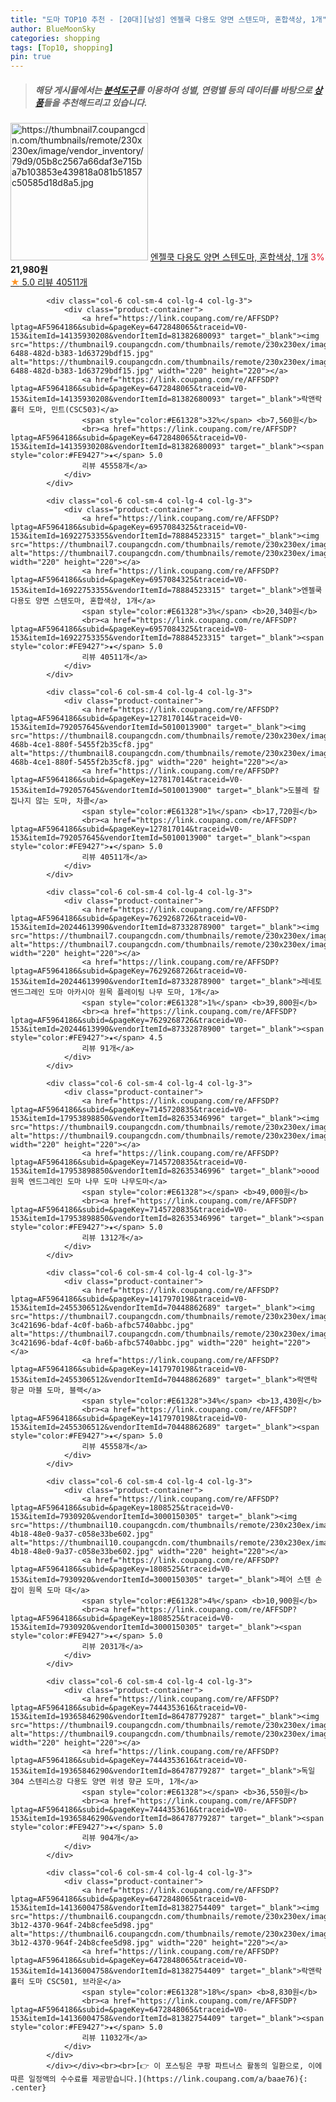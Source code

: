```yaml
---
title: "도마 TOP10 추천 - [20대][남성] 엔젤쿡 다용도 양면 스텐도마, 혼합색상, 1개"
author: BlueMoonSky
categories: shopping
tags: [Top10, shopping]
pin: true
---
```


> ##### 해당 게시물에서는 [**분석도구**](https://itemscout.io/)를 이용하여 **성별**, **연령별** 등의 데이터를 바탕으로 [**상품**](https://link.coupang.com/a/baae76)들을 추천해드리고 있습니다.
<div class="container"><div class="row">
            <div class="col-6 col-sm-4 col-lg-4 col-lg-3">
                <div class="product-container">
                    <a href="https://link.coupang.com/re/AFFSDP?lptag=AF5964186&subid=&pageKey=6957084325&traceid=V0-153&itemId=9896472278&vendorItemId=84100590183" target="_blank"><img src="https://thumbnail7.coupangcdn.com/thumbnails/remote/230x230ex/image/vendor_inventory/79d9/05b8c2567a66daf3e715ba7b103853e439818a081b51857c50585d18d8a5.jpg" alt="https://thumbnail7.coupangcdn.com/thumbnails/remote/230x230ex/image/vendor_inventory/79d9/05b8c2567a66daf3e715ba7b103853e439818a081b51857c50585d18d8a5.jpg" width="220" height="220"></a>
                    <a href="https://link.coupang.com/re/AFFSDP?lptag=AF5964186&subid=&pageKey=6957084325&traceid=V0-153&itemId=9896472278&vendorItemId=84100590183" target="_blank">엔젤쿡 다용도 양면 스텐도마, 혼합색상, 1개</a>
                    <span style="color:#E61328">3%</span> <b>21,980원</b>
                    <br><a href="https://link.coupang.com/re/AFFSDP?lptag=AF5964186&subid=&pageKey=6957084325&traceid=V0-153&itemId=9896472278&vendorItemId=84100590183" target="_blank"><span style="color:#FE9427">★</span> 5.0
                    리뷰 40511개</a>
                </div>
            </div>
            
            <div class="col-6 col-sm-4 col-lg-4 col-lg-3">
                <div class="product-container">
                    <a href="https://link.coupang.com/re/AFFSDP?lptag=AF5964186&subid=&pageKey=6472848065&traceid=V0-153&itemId=14135930208&vendorItemId=81382680093" target="_blank"><img src="https://thumbnail9.coupangcdn.com/thumbnails/remote/230x230ex/image/retail/images/2022/04/21/14/0/064715fa-6488-482d-b383-1d63729bdf15.jpg" alt="https://thumbnail9.coupangcdn.com/thumbnails/remote/230x230ex/image/retail/images/2022/04/21/14/0/064715fa-6488-482d-b383-1d63729bdf15.jpg" width="220" height="220"></a>
                    <a href="https://link.coupang.com/re/AFFSDP?lptag=AF5964186&subid=&pageKey=6472848065&traceid=V0-153&itemId=14135930208&vendorItemId=81382680093" target="_blank">락앤락 홀터 도마, 민트(CSC503)</a>
                    <span style="color:#E61328">32%</span> <b>7,560원</b>
                    <br><a href="https://link.coupang.com/re/AFFSDP?lptag=AF5964186&subid=&pageKey=6472848065&traceid=V0-153&itemId=14135930208&vendorItemId=81382680093" target="_blank"><span style="color:#FE9427">★</span> 5.0
                    리뷰 45558개</a>
                </div>
            </div>
            
            <div class="col-6 col-sm-4 col-lg-4 col-lg-3">
                <div class="product-container">
                    <a href="https://link.coupang.com/re/AFFSDP?lptag=AF5964186&subid=&pageKey=6957084325&traceid=V0-153&itemId=16922753355&vendorItemId=78884523315" target="_blank"><img src="https://thumbnail7.coupangcdn.com/thumbnails/remote/230x230ex/image/vendor_inventory/79d9/05b8c2567a66daf3e715ba7b103853e439818a081b51857c50585d18d8a5.jpg" alt="https://thumbnail7.coupangcdn.com/thumbnails/remote/230x230ex/image/vendor_inventory/79d9/05b8c2567a66daf3e715ba7b103853e439818a081b51857c50585d18d8a5.jpg" width="220" height="220"></a>
                    <a href="https://link.coupang.com/re/AFFSDP?lptag=AF5964186&subid=&pageKey=6957084325&traceid=V0-153&itemId=16922753355&vendorItemId=78884523315" target="_blank">엔젤쿡 다용도 양면 스텐도마, 혼합색상, 1개</a>
                    <span style="color:#E61328">3%</span> <b>20,340원</b>
                    <br><a href="https://link.coupang.com/re/AFFSDP?lptag=AF5964186&subid=&pageKey=6957084325&traceid=V0-153&itemId=16922753355&vendorItemId=78884523315" target="_blank"><span style="color:#FE9427">★</span> 5.0
                    리뷰 40511개</a>
                </div>
            </div>
            
            <div class="col-6 col-sm-4 col-lg-4 col-lg-3">
                <div class="product-container">
                    <a href="https://link.coupang.com/re/AFFSDP?lptag=AF5964186&subid=&pageKey=127817014&traceid=V0-153&itemId=792057645&vendorItemId=5010013900" target="_blank"><img src="https://thumbnail8.coupangcdn.com/thumbnails/remote/230x230ex/image/product/image/vendoritem/2019/09/25/4562175348/8996b438-468b-4ce1-880f-5455f2b35cf8.jpg" alt="https://thumbnail8.coupangcdn.com/thumbnails/remote/230x230ex/image/product/image/vendoritem/2019/09/25/4562175348/8996b438-468b-4ce1-880f-5455f2b35cf8.jpg" width="220" height="220"></a>
                    <a href="https://link.coupang.com/re/AFFSDP?lptag=AF5964186&subid=&pageKey=127817014&traceid=V0-153&itemId=792057645&vendorItemId=5010013900" target="_blank">도블레 칼집나지 않는 도마, 차콜</a>
                    <span style="color:#E61328">1%</span> <b>17,720원</b>
                    <br><a href="https://link.coupang.com/re/AFFSDP?lptag=AF5964186&subid=&pageKey=127817014&traceid=V0-153&itemId=792057645&vendorItemId=5010013900" target="_blank"><span style="color:#FE9427">★</span> 5.0
                    리뷰 40511개</a>
                </div>
            </div>
            
            <div class="col-6 col-sm-4 col-lg-4 col-lg-3">
                <div class="product-container">
                    <a href="https://link.coupang.com/re/AFFSDP?lptag=AF5964186&subid=&pageKey=7629268726&traceid=V0-153&itemId=20244613990&vendorItemId=87332878900" target="_blank"><img src="https://thumbnail7.coupangcdn.com/thumbnails/remote/230x230ex/image/vendor_inventory/217d/8ef68a8a1ed4a10e40457d2f6d635741b563daf9453edeba3f85113c7bcd.jpeg" alt="https://thumbnail7.coupangcdn.com/thumbnails/remote/230x230ex/image/vendor_inventory/217d/8ef68a8a1ed4a10e40457d2f6d635741b563daf9453edeba3f85113c7bcd.jpeg" width="220" height="220"></a>
                    <a href="https://link.coupang.com/re/AFFSDP?lptag=AF5964186&subid=&pageKey=7629268726&traceid=V0-153&itemId=20244613990&vendorItemId=87332878900" target="_blank">레네토 엔드그레인 도마 아카시아 원목 플레이팅 나무 도마, 1개</a>
                    <span style="color:#E61328">1%</span> <b>39,800원</b>
                    <br><a href="https://link.coupang.com/re/AFFSDP?lptag=AF5964186&subid=&pageKey=7629268726&traceid=V0-153&itemId=20244613990&vendorItemId=87332878900" target="_blank"><span style="color:#FE9427">★</span> 4.5
                    리뷰 91개</a>
                </div>
            </div>
            
            <div class="col-6 col-sm-4 col-lg-4 col-lg-3">
                <div class="product-container">
                    <a href="https://link.coupang.com/re/AFFSDP?lptag=AF5964186&subid=&pageKey=7145720835&traceid=V0-153&itemId=17953898850&vendorItemId=82635346996" target="_blank"><img src="https://thumbnail9.coupangcdn.com/thumbnails/remote/230x230ex/image/vendor_inventory/246f/01fb93a11885bd53c657a1951fbab72e1c6bedc60e1ad5fd11aebae379e9.jpg" alt="https://thumbnail9.coupangcdn.com/thumbnails/remote/230x230ex/image/vendor_inventory/246f/01fb93a11885bd53c657a1951fbab72e1c6bedc60e1ad5fd11aebae379e9.jpg" width="220" height="220"></a>
                    <a href="https://link.coupang.com/re/AFFSDP?lptag=AF5964186&subid=&pageKey=7145720835&traceid=V0-153&itemId=17953898850&vendorItemId=82635346996" target="_blank">oood 원목 엔드그레인 도마 나무 도마 나무도마</a>
                    <span style="color:#E61328"></span> <b>49,000원</b>
                    <br><a href="https://link.coupang.com/re/AFFSDP?lptag=AF5964186&subid=&pageKey=7145720835&traceid=V0-153&itemId=17953898850&vendorItemId=82635346996" target="_blank"><span style="color:#FE9427">★</span> 5.0
                    리뷰 1312개</a>
                </div>
            </div>
            
            <div class="col-6 col-sm-4 col-lg-4 col-lg-3">
                <div class="product-container">
                    <a href="https://link.coupang.com/re/AFFSDP?lptag=AF5964186&subid=&pageKey=1417970198&traceid=V0-153&itemId=2455306512&vendorItemId=70448862689" target="_blank"><img src="https://thumbnail7.coupangcdn.com/thumbnails/remote/230x230ex/image/retail/images/4347953573686699-3c421696-bdaf-4c0f-ba6b-afbc5740abbc.jpg" alt="https://thumbnail7.coupangcdn.com/thumbnails/remote/230x230ex/image/retail/images/4347953573686699-3c421696-bdaf-4c0f-ba6b-afbc5740abbc.jpg" width="220" height="220"></a>
                    <a href="https://link.coupang.com/re/AFFSDP?lptag=AF5964186&subid=&pageKey=1417970198&traceid=V0-153&itemId=2455306512&vendorItemId=70448862689" target="_blank">락앤락 항균 마블 도마, 블랙</a>
                    <span style="color:#E61328">34%</span> <b>13,430원</b>
                    <br><a href="https://link.coupang.com/re/AFFSDP?lptag=AF5964186&subid=&pageKey=1417970198&traceid=V0-153&itemId=2455306512&vendorItemId=70448862689" target="_blank"><span style="color:#FE9427">★</span> 5.0
                    리뷰 45558개</a>
                </div>
            </div>
            
            <div class="col-6 col-sm-4 col-lg-4 col-lg-3">
                <div class="product-container">
                    <a href="https://link.coupang.com/re/AFFSDP?lptag=AF5964186&subid=&pageKey=1808525&traceid=V0-153&itemId=7930920&vendorItemId=3000150305" target="_blank"><img src="https://thumbnail10.coupangcdn.com/thumbnails/remote/230x230ex/image/product/image/vendoritem/2019/01/28/3000150305/09db8124-4b18-48e0-9a37-c058e33be602.jpg" alt="https://thumbnail10.coupangcdn.com/thumbnails/remote/230x230ex/image/product/image/vendoritem/2019/01/28/3000150305/09db8124-4b18-48e0-9a37-c058e33be602.jpg" width="220" height="220"></a>
                    <a href="https://link.coupang.com/re/AFFSDP?lptag=AF5964186&subid=&pageKey=1808525&traceid=V0-153&itemId=7930920&vendorItemId=3000150305" target="_blank">페어 스텐 손잡이 원목 도마 대</a>
                    <span style="color:#E61328">4%</span> <b>10,900원</b>
                    <br><a href="https://link.coupang.com/re/AFFSDP?lptag=AF5964186&subid=&pageKey=1808525&traceid=V0-153&itemId=7930920&vendorItemId=3000150305" target="_blank"><span style="color:#FE9427">★</span> 5.0
                    리뷰 2031개</a>
                </div>
            </div>
            
            <div class="col-6 col-sm-4 col-lg-4 col-lg-3">
                <div class="product-container">
                    <a href="https://link.coupang.com/re/AFFSDP?lptag=AF5964186&subid=&pageKey=7444353616&traceid=V0-153&itemId=19365846290&vendorItemId=86478779287" target="_blank"><img src="https://thumbnail9.coupangcdn.com/thumbnails/remote/230x230ex/image/vendor_inventory/b62e/ad993bfd6148e8b48d6dd112daea6b66d8e9bf99d726102c04c813b3206d.jpg" alt="https://thumbnail9.coupangcdn.com/thumbnails/remote/230x230ex/image/vendor_inventory/b62e/ad993bfd6148e8b48d6dd112daea6b66d8e9bf99d726102c04c813b3206d.jpg" width="220" height="220"></a>
                    <a href="https://link.coupang.com/re/AFFSDP?lptag=AF5964186&subid=&pageKey=7444353616&traceid=V0-153&itemId=19365846290&vendorItemId=86478779287" target="_blank">독일 304 스텐리스강 다용도 양면 위생 향균 도마, 1개</a>
                    <span style="color:#E61328"></span> <b>36,550원</b>
                    <br><a href="https://link.coupang.com/re/AFFSDP?lptag=AF5964186&subid=&pageKey=7444353616&traceid=V0-153&itemId=19365846290&vendorItemId=86478779287" target="_blank"><span style="color:#FE9427">★</span> 5.0
                    리뷰 904개</a>
                </div>
            </div>
            
            <div class="col-6 col-sm-4 col-lg-4 col-lg-3">
                <div class="product-container">
                    <a href="https://link.coupang.com/re/AFFSDP?lptag=AF5964186&subid=&pageKey=6472848065&traceid=V0-153&itemId=14136004758&vendorItemId=81382754409" target="_blank"><img src="https://thumbnail6.coupangcdn.com/thumbnails/remote/230x230ex/image/retail/images/2022/04/21/14/5/8d4e02b6-3b12-4370-964f-24b8cfee5d98.jpg" alt="https://thumbnail6.coupangcdn.com/thumbnails/remote/230x230ex/image/retail/images/2022/04/21/14/5/8d4e02b6-3b12-4370-964f-24b8cfee5d98.jpg" width="220" height="220"></a>
                    <a href="https://link.coupang.com/re/AFFSDP?lptag=AF5964186&subid=&pageKey=6472848065&traceid=V0-153&itemId=14136004758&vendorItemId=81382754409" target="_blank">락앤락 홀터 도마 CSC501, 브라운</a>
                    <span style="color:#E61328">18%</span> <b>8,830원</b>
                    <br><a href="https://link.coupang.com/re/AFFSDP?lptag=AF5964186&subid=&pageKey=6472848065&traceid=V0-153&itemId=14136004758&vendorItemId=81382754409" target="_blank"><span style="color:#FE9427">★</span> 5.0
                    리뷰 11032개</a>
                </div>
            </div>
            </div></div><br><br>[👉 이 포스팅은 쿠팡 파트너스 활동의 일환으로, 이에 따른 일정액의 수수료를 제공받습니다.](https://link.coupang.com/a/baae76){: .center}